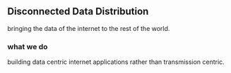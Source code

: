 ## Disconnected Data Distribution

bringing the data of the internet to the rest of the world.

### what we do

building data centric internet applications rather than transmission centric.
